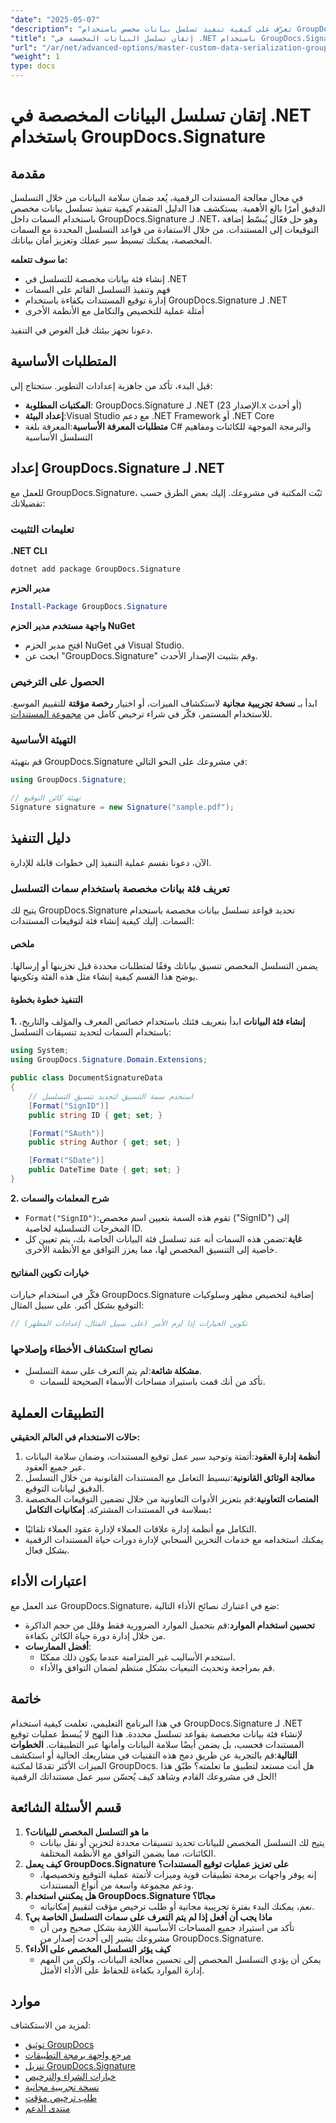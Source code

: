```yaml
---
"date": "2025-05-07"
"description": "تعرّف على كيفية تنفيذ تسلسل بيانات مخصص باستخدام GroupDocs.Signature لـ .NET. حسّن سير عمل توقيع المستندات وحسّن أمان البيانات."
"title": "إتقان تسلسل البيانات المخصصة في .NET باستخدام GroupDocs.Signature&#58; الدليل المتقدم"
"url": "/ar/net/advanced-options/master-custom-data-serialization-groupdocs-signature-dotnet/"
"weight": 1
type: docs
---
```

# إتقان تسلسل البيانات المخصصة في .NET باستخدام GroupDocs.Signature
## مقدمة
في مجال معالجة المستندات الرقمية، يُعد ضمان سلامة البيانات من خلال التسلسل الدقيق أمرًا بالغ الأهمية. يستكشف هذا الدليل المتقدم كيفية تنفيذ تسلسل بيانات مخصص باستخدام السمات داخل GroupDocs.Signature لـ .NET، وهو حل فعّال يُبسّط إضافة التوقيعات إلى المستندات. من خلال الاستفادة من قواعد التسلسل المحددة مع السمات المخصصة، يمكنك تبسيط سير عملك وتعزيز أمان بياناتك.

**ما سوف تتعلمه:**
- إنشاء فئة بيانات مخصصة للتسلسل في .NET
- فهم وتنفيذ التسلسل القائم على السمات
- إدارة توقيع المستندات بكفاءة باستخدام GroupDocs.Signature لـ .NET
- أمثلة عملية للتخصيص والتكامل مع الأنظمة الأخرى

دعونا نجهز بيئتك قبل الغوص في التنفيذ.
## المتطلبات الأساسية
قبل البدء، تأكد من جاهزية إعدادات التطوير. ستحتاج إلى:

- **المكتبات المطلوبة**: GroupDocs.Signature لـ .NET (الإصدار 23.x أو أحدث)
- **إعداد البيئة**:Visual Studio مع دعم .NET Framework أو .NET Core
- **متطلبات المعرفة الأساسية**:المعرفة بلغة C# والبرمجة الموجهة للكائنات ومفاهيم التسلسل الأساسية
## إعداد GroupDocs.Signature لـ .NET
للعمل مع GroupDocs.Signature، ثبّت المكتبة في مشروعك. إليك بعض الطرق حسب تفضيلاتك:
### تعليمات التثبيت
**.NET CLI**
```bash
dotnet add package GroupDocs.Signature
```
**مدير الحزم**
```powershell
Install-Package GroupDocs.Signature
```
**واجهة مستخدم مدير الحزم NuGet**
- افتح مدير الحزم NuGet في Visual Studio.
- ابحث عن "GroupDocs.Signature" وقم بتثبيت الإصدار الأحدث.
### الحصول على الترخيص
ابدأ بـ **نسخة تجريبية مجانية** لاستكشاف الميزات، أو اختيار **رخصة مؤقتة** للتقييم الموسع. للاستخدام المستمر، فكّر في شراء ترخيص كامل من [مجموعة المستندات](https://purchase.groupdocs.com/buy).
### التهيئة الأساسية
قم بتهيئة GroupDocs.Signature في مشروعك على النحو التالي:
```csharp
using GroupDocs.Signature;

// تهيئة كائن التوقيع
Signature signature = new Signature("sample.pdf");
```
## دليل التنفيذ
الآن، دعونا نقسم عملية التنفيذ إلى خطوات قابلة للإدارة.
### تعريف فئة بيانات مخصصة باستخدام سمات التسلسل
يتيح لك GroupDocs.Signature تحديد قواعد تسلسل بيانات مخصصة باستخدام السمات. إليك كيفية إنشاء فئة لتوقيعات المستندات:
#### ملخص
يضمن التسلسل المخصص تنسيق بياناتك وفقًا لمتطلبات محددة قبل تخزينها أو إرسالها. يوضح هذا القسم كيفية إنشاء مثل هذه الفئة وتكوينها.
#### التنفيذ خطوة بخطوة
**1. إنشاء فئة البيانات**
ابدأ بتعريف فئتك باستخدام خصائص المعرف والمؤلف والتاريخ، باستخدام السمات لتحديد تنسيقات التسلسل:
```csharp
using System;
using GroupDocs.Signature.Domain.Extensions;

public class DocumentSignatureData
{
    // استخدم سمة التنسيق لتحديد تنسيق التسلسل
    [Format("SignID")]
    public string ID { get; set; }

    [Format("SAuth")]
    public string Author { get; set; }

    [Format("SDate")]
    public DateTime Date { get; set; }
}
```
**2. شرح المعلمات والسمات**
- `Format("SignID")`:تقوم هذه السمة بتعيين اسم مخصص ("SignID") إلى المخرجات التسلسلية لخاصية ID.
- **غاية**:تضمن هذه السمات أنه عند تسلسل فئة البيانات الخاصة بك، يتم تعيين كل خاصية إلى التنسيق المخصص لها، مما يعزز التوافق مع الأنظمة الأخرى.
#### خيارات تكوين المفاتيح
فكّر في استخدام خيارات GroupDocs.Signature إضافية لتخصيص مظهر وسلوكيات التوقيع بشكل أكبر. على سبيل المثال:
```csharp
// تكوين الخيارات إذا لزم الأمر (على سبيل المثال، إعدادات المظهر)
```
### نصائح استكشاف الأخطاء وإصلاحها
- **مشكلة شائعة**:لم يتم التعرف على سمة التسلسل.
  - تأكد من أنك قمت باستيراد مساحات الأسماء الصحيحة للسمات.
## التطبيقات العملية
**حالات الاستخدام في العالم الحقيقي:**
1. **أنظمة إدارة العقود**:أتمتة وتوحيد سير عمل توقيع المستندات، وضمان سلامة البيانات عبر جميع العقود.
2. **معالجة الوثائق القانونية**:تبسيط التعامل مع المستندات القانونية من خلال التسلسل الدقيق لبيانات التوقيع.
3. **المنصات التعاونية**:قم بتعزيز الأدوات التعاونية من خلال تضمين التوقيعات المخصصة بسلاسة في المستندات المشتركة.
**إمكانيات التكامل:**
- التكامل مع أنظمة إدارة علاقات العملاء لإدارة عقود العملاء تلقائيًا.
- يمكنك استخدامه مع خدمات التخزين السحابي لإدارة دورات حياة المستندات الرقمية بشكل فعال.
## اعتبارات الأداء
عند العمل مع GroupDocs.Signature، ضع في اعتبارك نصائح الأداء التالية:
- **تحسين استخدام الموارد**:قم بتحميل الموارد الضرورية فقط وقلل من حجم الذاكرة من خلال إدارة دورة حياة الكائن بكفاءة.
- **أفضل الممارسات**:
  - استخدم الأساليب غير المتزامنة عندما يكون ذلك ممكنًا.
  - قم بمراجعة وتحديث التبعيات بشكل منتظم لضمان التوافق والأداء.
## خاتمة
في هذا البرنامج التعليمي، تعلمت كيفية استخدام GroupDocs.Signature لـ .NET لإنشاء فئة بيانات مخصصة بقواعد تسلسل محددة. هذا النهج لا يُبسط عمليات توقيع المستندات فحسب، بل يضمن أيضًا سلامة البيانات وأمانها عبر التطبيقات.
**الخطوات التالية**:قم بالتجربة عن طريق دمج هذه التقنيات في مشاريعك الحالية أو استكشف الميزات الأكثر تقدمًا لمكتبة GroupDocs.
هل أنت مستعد لتطبيق ما تعلمته؟ طبّق هذا الحل في مشروعك القادم وشاهد كيف يُحسّن سير عمل مستنداتك الرقمية!
## قسم الأسئلة الشائعة
1. **ما هو التسلسل المخصص للبيانات؟**
   - يتيح لك التسلسل المخصص للبيانات تحديد تنسيقات محددة لتخزين أو نقل بيانات الكائنات، مما يضمن التوافق مع الأنظمة المختلفة.
2. **كيف يعمل GroupDocs.Signature على تعزيز عمليات توقيع المستندات؟**
   - إنه يوفر واجهات برمجة تطبيقات قوية وميزات لأتمتة عملية التوقيع وتخصيصها، ودعم مجموعة واسعة من أنواع المستندات.
3. **هل يمكنني استخدام GroupDocs.Signature مجانًا؟**
   - نعم، يمكنك البدء بفترة تجريبية مجانية أو طلب ترخيص مؤقت لتقييم إمكانياته.
4. **ماذا يجب أن أفعل إذا لم يتم التعرف على سمات التسلسل الخاصة بي؟**
   - تأكد من استيراد جميع المساحات الأساسية اللازمة بشكل صحيح ومن أن مشروعك يشير إلى أحدث إصدار من GroupDocs.Signature.
5. **كيف يؤثر التسلسل المخصص على الأداء؟**
   - يمكن أن يؤدي التسلسل المخصص إلى تحسين معالجة البيانات، ولكن من المهم إدارة الموارد بكفاءة للحفاظ على الأداء الأمثل.
## موارد
لمزيد من الاستكشاف:
- [توثيق GroupDocs](https://docs.groupdocs.com/signature/net/)
- [مرجع واجهة برمجة التطبيقات](https://reference.groupdocs.com/signature/net/)
- [تنزيل GroupDocs.Signature](https://releases.groupdocs.com/signature/net/)
- [خيارات الشراء والترخيص](https://purchase.groupdocs.com/buy)
- [نسخة تجريبية مجانية](https://releases.groupdocs.com/signature/net/)
- [طلب ترخيص مؤقت](https://purchase.groupdocs.com/temporary-license/)
- [منتدى الدعم](https://forum.groupdocs.com/c/signature/)